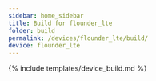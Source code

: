 ```yaml
---
sidebar: home_sidebar
title: Build for flounder_lte
folder: build
permalink: /devices/flounder_lte/build/
device: flounder_lte
---
```

{% include templates/device_build.md %}
